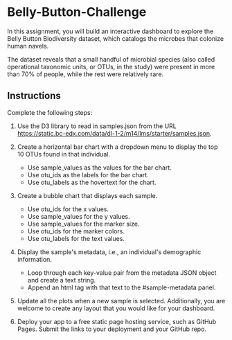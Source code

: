 # Belly-Button-Challenge
In this assignment, you will build an interactive dashboard to explore the Belly Button Biodiversity dataset, which catalogs the microbes that colonize human navels.

The dataset reveals that a small handful of microbial species (also called operational taxonomic units, or OTUs, in the study) were present in more than 70% of people, while the rest were relatively rare.


## Instructions
Complete the following steps:
1. Use the D3 library to read in samples.json from the URL https://static.bc-edx.com/data/dl-1-2/m14/lms/starter/samples.json.
  
2. Create a horizontal bar chart with a dropdown menu to display the top 10 OTUs found in that individual.
   * Use sample_values as the values for the bar chart.
   * Use otu_ids as the labels for the bar chart.
   * Use otu_labels as the hovertext for the chart.
     
3. Create a bubble chart that displays each sample.
   * Use otu_ids for the x values.
   * Use sample_values for the y values.
   * Use sample_values for the marker size.
   * Use otu_ids for the marker colors.
   * Use otu_labels for the text values.
     
4. Display the sample's metadata, i.e., an individual's demographic information.
   * Loop through each key-value pair from the metadata JSON object and create a text string.
   * Append an html tag with that text to the #sample-metadata panel.
     
5. Update all the plots when a new sample is selected. Additionally, you are welcome to create any layout that you would like for your dashboard.
   
6. Deploy your app to a free static page hosting service, such as GitHub Pages. Submit the links to your deployment and your GitHub repo. 

